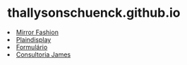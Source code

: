 # thallysonschuenck.github.io

<li><a href="mirrorfashion" target="_blank">Mirror Fashion</a></li>
        <li><a href="lab03" target="_blank">Plaindisplay</a></li>
        <li><a href="lab4" target="_blank">Formulário</a></li>
        <li><a href="consultoria" target="_blank">Consultoria James</a></li>
